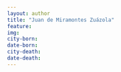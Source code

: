 ```yaml
---
layout: author
title: "Juan de Miramontes Zuázola"
feature: 
img:
city-born: 
date-born: 
city-death: 
date-death:
---
```

